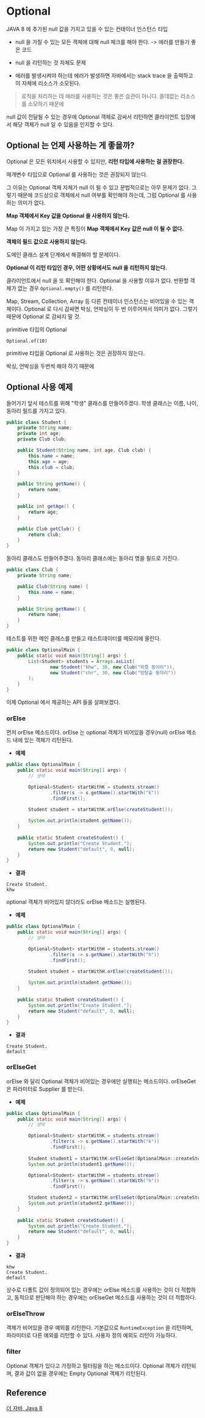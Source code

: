 # Optional

JAVA 8 에 추가된 null 값을 가지고 있을 수 있는 컨테이너 인스턴스 타입


- null 을 가질 수 있는 모든 객체에 대해 null 체크를 해야 한다. 
 -> 에러를 만들기 좋은 코드

- null 을 리턴하는 것 자체도 문제

- 에러를 발생시켜야 하는데 에러가 발생하면 자바에서는 stack trace 을 출력하고
이 자체에 리소스가 소모된다. 

> 로직을 처리하는 데 에러를 사용하는 것은 좋은 습관이 아니다.
> 쓸데없는 리소스를 소모하기 때문에

null 값이 전달될 수 있는 경우에 Optional 객체로 감싸서 리턴하면
클라이언트 입장에서 해당 객체가 null 일 수 있음을 인지할 수 있다.


## Optional 는 언제 사용하는 게 좋을까?

Optional 은 모든 위치에서 사용할 수 있지만, **리턴 타입에 사용하는 걸 권장한다.**

매개변수 타입으로 Optional<T> 를 사용하는 것은 권장되지 않는다.

그 이유는 Optional 객체 자체가 null 이 될 수 있고 문법적으로는 아무 문제가 없다. 
그렇기 때문에 코드상으로 객체에서 null 여부를 확인해야 하는데, 그럼 Optional 를 사용하는 의미가 없다.

**Map 객체에서 Key 값을 Optional 을 사용하지 않는다.**

Map 이 가지고 있는 가장 큰 특징이 **Map 객체에서 Key 값은 null 이 될 수 없다.**

**객체의 필드 값으로 사용하지 않는다.**

도메인 클래스 설계 단계에서 해결해야 할 문제이다.

**Optional 이 리턴 타입인 경우, 어떤 상황에서도 null 을 리턴하지 않는다.**

클라이언트에서 null 을 또 확인해야 한다. Optional 을 사용할 이유가 없다.
반환할 객체가 없는 경우 ```Optional.empty()``` 를 리턴한다.

Map, Stream, Collection, Array 등 다른 컨테이너 인스턴스는 비어있을 수 있는 객체이다.
Optional 로 다시 감싸면 박싱, 언박싱이 두 번 이루어져서 의미가 없다.
그렇기 때문에 Optional 로 감싸지 말 것.


primitive 타입의 Optional

```Optional.of(10)```

primitive 타입을 Optional 로 사용하는 것은 권장하지 않는다.

박싱, 언박싱을 두번씩 해야 하기 때문에 


## Optional 사용 예제

들어가기 앞서 테스트를 위해 "학생" 클래스를 만들어주겠다. 
학생 클래스는 이름, 나이, 동아리 필드를 가지고 있다.

```java
public class Student {
    private String name;
    private int age;
    private Club club;

    public Student(String name, int age, Club club) {
        this.name = name;
        this.age = age;
        this.club = club;
    }

    public String getName() {
        return name;
    }

    public int getAge() {
        return age;
    }

    public Club getClub() {
        return club;
    }
}
```

동아리 클래스도 만들어주겠다. 동아리 클래스에는 동아리 명을 필드로 가진다.

```java
public class Club {
    private String name;

    public Club(String name) {
        this.name = name;
    }

    public String getName() {
        return name;
    }
}
```

테스트를 위한 메인 클래스를 만들고 테스트데이터를 메모리에 올린다.

```java
public class OptionalMain {
    public static void main(String[] args) {
        List<Student> students = Arrays.asList(
                new Student("khw", 30, new Club("퍼즐 동아리")),
                new Student("chr", 30, new Club("방탈출 동아리"))
        );
    }
}
```

이제 Optional 에서 제공하는 API 들을 살펴보겠다. 

### orElse

먼저 orElse 메소드이다. orElse 는 optional 객체가 비어있을 경우(null) orElse 메소드 내에 있는 객체가 리턴된다.

- **예제**
```java
public class OptionalMain {
    public static void main(String[] args) {
        // 생략

        Optional<Student> startWithK = students.stream()
                .filter(s -> s.getName().startWith("k"))
                .findFirst();
        
        Student student = startWithK.orElse(createStudent());

        System.out.println(student.getName());
    }
    
    public static Student createStudent() {
        System.out.println("Create Student.");
        return new Student("default", 0, null);
    }
}
```

- **결과**

```
Create Student.
khw
```

optional 객체가 비어있지 않더라도 orElse 메소드는 실행된다.

- **예제**
```java
public class OptionalMain {
    public static void main(String[] args) {
        // 생략

        Optional<Student> startWithH = students.stream()
                .filter(s -> s.getName().startWith("h"))
                .findFirst();
        
        Student student = startWithH.orElse(createStudent());

        System.out.println(student.getName());
    }
    
    public static Student createStudent() {
        System.out.println("Create Student.");
        return new Student("default", 0, null);
    }
}
```

- **결과**

```
Create Student.
default
```

### orElseGet

orElse 와 달리 Optional 객체가 비어있는 경우에만 실행되는 메소드이다. 
orElseGet 은 파라미터로 Supplier 를 받는다.

- **예제**

```java
public class OptionalMain {
    public static void main(String[] args) {
        // 생략

        Optional<Student> startWithK = students.stream()
                .filter(s -> s.getName().startWith("k"))
                .findFirst();
        
        Student student1 = startWithK.orElseGet(OptionalMain::createStudent);
        System.out.println(student1.getName());

        Optional<Student> startWithH = students.stream()
                .filter(s -> s.getName().startWith("h"))
                .findFirst();

        Student student2 = startWithH.orElseGet(OptionalMain::createStudent);
        System.out.println(student2.getName());
    }
    
    public static Student createStudent() {
        System.out.println("Create Student.");
        return new Student("default", 0, null);
    }
}
```

- **결과**

```
khw
Create Student.
default
```

상수로 디폴트 값이 정의되어 있는 경우에는 orElse 메소드를 사용하는 것이 더 적합하고,
동적으로 판단해야 하는 경우에는 orElseGet 메소드를 사용하는 것이 더 적합하다.

### orElseThrow

객체가 비어있을 경우 예외를 리턴한다.
기본값으로 ```RuntimeException``` 을 리턴하며, 파라미터로 다른 예외를 리턴할 수 있다.
사용자 정의 예외도 리턴이 가능하다.

### filter

Optional 객체가 있다고 가정하고 필터링을 하는 메소드이다.
Optional 객체가 리턴되며, 결과 값이 없을 경우에는 Empty Optional 객체가 리턴된다.

## Reference

[더 자바, Java 8](https://www.inflearn.com/course/the-java-java8/dashboard)



